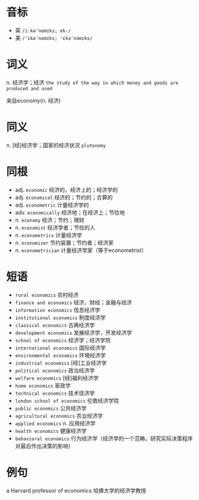 # 音标

- 英 `/iːkə'nɒmɪks; ek-/`
- 美 `/'ikə'nɑmɪks; 'ɛkə'nɑmɪks/`

# 词义

n. 经济学；经济
`the study of the way in which money and goods are produced and used`



来自economy(n. 经济)

# 同义

n. [经]经济学；国家的经济状况
`plutonomy`

# 同根

- adj. `economic` 经济的，经济上的；经济学的
- adj. `economical` 经济的；节约的；合算的
- adj. `econometric` 计量经济学的
- adv. `economically` 经济地；在经济上；节俭地
- n. `economy` 经济；节约；理财
- n. `economist` 经济学者；节俭的人
- n. `econometrics` 计量经济学
- n. `economizer` 节约装置；节约者；经济家
- n. `econometrician` 计量经济学家（等于econometrist）

# 短语

- `rural economics` 农村经济
- `finance and economics` 经济，财经；金融与经济
- `information economics` 信息经济学
- `institutional economics` 制度经济学
- `classical economics` 古典经济学
- `development economics` 发展经济学，开发经济学
- `school of economics` 经济学；经济学院
- `international economics` 国际经济学
- `environmental economics` 环境经济学
- `industrial economics` [经]工业经济学
- `political economics` 政治经济学
- `welfare economics` [经]福利经济学
- `home economics` 家政学
- `technical economics` 技术径济学
- `london school of economics` 伦敦经济学院
- `public economics` 公共经济学
- `agricultural economics` 农业经济学
- `applied economics` n. 应用经济学
- `health economics` 健康经济学
- `behavioral economics` 行为经济学（经济学的一个范畴，研究实际决策程序对最后作出决策的影响）

# 例句

a Harvard professor of economics
哈佛大学的经济学教授



